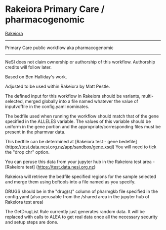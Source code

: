 # Rakeiora Primary Care / pharmacogenomic

[Rakeiora](http://rakeiora.ac.nz)

---
Primary Care public workflow aka pharmacogenomic

---

NeSI does not claim ownership or authorship of this workflow.
Authorship credits will follow later.

Based on Ben Halliday's work.

Adjusted to be used within Rakeiora by Matt Pestle.

The defined input for this workflow in Rakeiora should be variants,
multi-selected, merged globally into a file named whatever the value
of inputvcffile in the config.yaml nominates.

The bedfile used when running the workflow should match that
of the gene specified in the ALLELES variable. The values of this
variable should be uniform in the gene portion and the
appropriate/corresponding files must be present in the pharmvar data.

This bedfile can be determined at
[Rakeiora test - gene bedefile] (https://test.data.nesi.org.nz/app/sandbox/gene.xsql)
You will need to tick the "drop chr" option.

You can peruse this data from your jupyter hub in the Rakeiora
test area -
[Rakeiora test] (https://test.data.nesi.org.nz)

Rakeiora will retrieve the bedfile specified regions for the
sample selected and merge them using bcftools into a file
named as you specify.

DRUGS should be in the "drug(s)" column of pharmgkb file
specified in the config.yaml
(also perusable from the /shared area in the jupyter hub
of Rakeiora test area)

The GetDrugList Rule currently just generates random data.
It will be replaced with calls to ALEA to get real data
once all the necessary security and setup steps are done.
